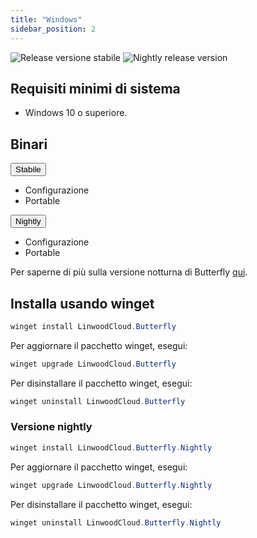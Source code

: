 ```yaml
---
title: "Windows"
sidebar_position: 2
---
```


![Release versione stabile](https://img.shields.io/badge/dynamic/yaml?color=c4840d&label=Stable&query=%24.version&url=https%3A%2F%2Fraw.githubusercontent.com%2FLinwoodDev%2Fbutterfly%2Fstable%2Fapp%2Fpubspec.yaml&style=for-the-badge) ![Nightly release version](https://img.shields.io/badge/dynamic/yaml?color=f7d28c&label=Nightly&query=%24.version&url=https%3A%2F%2Fraw.githubusercontent.com%2FLinwoodDev%2Fbutterfly%2Fnightly%2Fapp%2Fpubspec.yaml&style=for-the-badge)

## Requisiti minimi di sistema

* Windows 10 o superiore.

## Binari

<div className="row margin-bottom--lg padding--sm">
<div className="dropdown dropdown--hoverable margin--sm">
  <button className="button button--outline button--info button--lg">Stabile</button>
  <ul className="dropdown__menu">
    <li>
      <DownloadButton after="/downloads/post-windows" className="dropdown__link" href="https://github.com/LinwoodDev/butterfly/releases/download/stable/linwood-butterfly-windows-setup.exe">
        Configurazione
      </DownloadButton>
    </li>
    <li>
      <DownloadButton after="/downloads/post-windows" className="dropdown__link" href="https://github.com/LinwoodDev/butterfly/releases/download/stable/linwood-butterfly-windows.zip">
        Portable
      </DownloadButton>
    </li>
  </ul>
</div>
<div className="dropdown dropdown--hoverable margin--sm">
  <button className="button button--outline button--danger button--lg">Nightly</button>
  <ul className="dropdown__menu">
    <li>
      <DownloadButton after="/downloads/post-windows" className="dropdown__link" href="https://github.com/LinwoodDev/butterfly/releases/download/nightly/linwood-butterfly-windows-setup.exe">
        Configurazione
      </DownloadButton>
    </li>
    <li>
      <DownloadButton after="/downloads/post-windows" className="dropdown__link" href="https://github.com/LinwoodDev/butterfly/releases/download/nightly/linwood-butterfly-windows.zip">
        Portable
      </DownloadButton>
    </li>
  </ul>
</div>
</div>

Per saperne di più sulla versione notturna di Butterfly [qui](/nightly).

## Installa usando winget

```powershell
winget install LinwoodCloud.Butterfly
```

Per aggiornare il pacchetto winget, esegui:

```powershell
winget upgrade LinwoodCloud.Butterfly
```

Per disinstallare il pacchetto winget, esegui:

```powershell
winget uninstall LinwoodCloud.Butterfly
```

### Versione nightly

```powershell
winget install LinwoodCloud.Butterfly.Nightly
```

Per aggiornare il pacchetto winget, esegui:

```powershell
winget upgrade LinwoodCloud.Butterfly.Nightly
```

Per disinstallare il pacchetto winget, esegui:

```powershell
winget uninstall LinwoodCloud.Butterfly.Nightly
```
